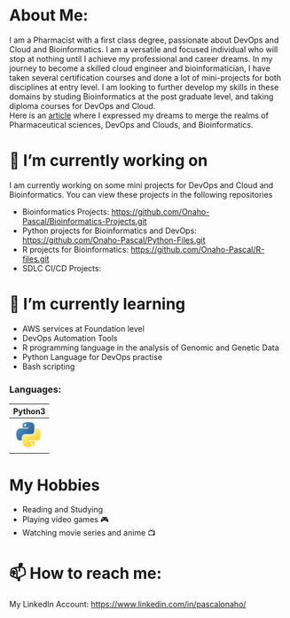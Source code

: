 # About Me:
I am a Pharmacist with a first class degree, passionate about DevOps and Cloud and Bioinformatics. I am a versatile and focused individual who will stop at nothing until I achieve my professional and career dreams. In my journey to become a skilled cloud engineer and bioinformatician, I have taken several certification courses and done a lot of mini-projects for both disciplines at entry level. I am looking to further develop my skills in these domains by studing Bioinformatics at the post graduate level, and taking diploma courses for DevOps and Cloud.  
Here is an [article](https://medium.com/@pascalonaho/a-profound-epiphany-my-journey-to-merge-pharmaceutical-sciences-bioinformatics-and-devops-c1c0d8da2a6d) where I expressed my dreams to merge the realms of Pharmaceutical sciences, DevOps and Clouds, and Bioinformatics.
# 🔭 I’m currently working on
I am currently working on some mini projects for DevOps and Cloud and Bioinformatics. You can view these projects in the following repositories  
* Bioinformatics Projects: https://github.com/Onaho-Pascal/Bioinformatics-Projects.git
* Python projects for Bioinformatics and DevOps: https://github.com/Onaho-Pascal/Python-Files.git
* R projects for Bioinformatics: https://github.com/Onaho-Pascal/R-files.git
* SDLC CI/CD Projects:
# 🌱 I’m currently learning    
* AWS services at Foundation level
* DevOps Automation Tools
* R programming language in the analysis of Genomic and Genetic Data
* Python Language for DevOps practise
* Bash scripting

### Languages:
| Python3 |
|----------|
|  <img src="https://github.com/devicons/devicon/blob/master/icons/python/python-original.svg" title="Python"  alt="Python" width="55" height="55"/> |
# My Hobbies
* Reading and Studying
* Playing video games 🎮
* Watching movie series and anime 📺
# 📫 How to reach me:
My LinkedIn Account: https://www.linkedin.com/in/pascalonaho/
